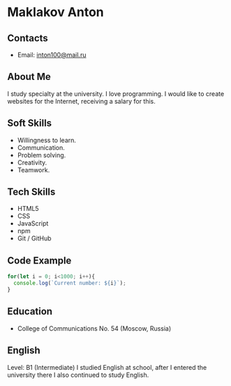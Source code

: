 # Maklakov Anton

## Contacts

*	Email: inton100@mail.ru

## About Me

I study specialty at the university. I love programming. I would like to create websites for the Internet, receiving a salary for this.

## Soft Skills

*	Willingness to learn. 
*	Communication.
*	Problem solving. 
*	Creativity. 
*	Teamwork. 

## Tech Skills
*	HTML5
*	CSS 
*	JavaScript 
*	npm
*	Git / GitHub

## Code Example

```javascript
for(let i = 0; i<1000; i++){
  console.log(`Current number: ${i}`);
}
```
## Education

*	College of Communications No. 54 (Moscow, Russia)

## English

Level: B1 (Intermediate)
I studied English at school, after I entered the university there I also continued to study English.
